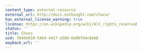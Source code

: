 ```yaml
---
content_type: external-resource
external_url: http://docs.enthought.com/chaco/
has_external_license_warning: true
license: https://en.wikipedia.org/wiki/All_rights_reserved
status: ''
title: Chaco
uid: 384de010-54bd-4417-a50d-6a00f64c8eb8
wayback_url: ''
---
```

